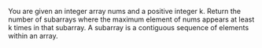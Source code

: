 You are given an integer array nums and a positive integer k.
Return the number of subarrays where the maximum element of nums appears at least k times in that subarray.
A subarray is a contiguous sequence of elements within an array.
